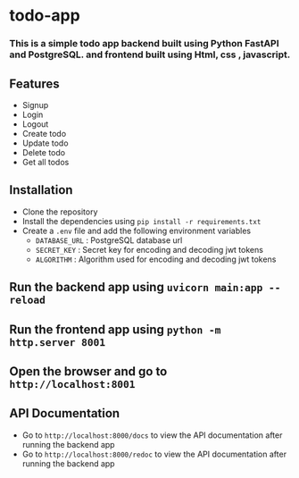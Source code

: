 # todo-app

### This is a simple todo app backend built using Python FastAPI and PostgreSQL. and frontend built using Html, css , javascript.

## Features
- Signup
- Login
- Logout
- Create todo
- Update todo
- Delete todo
- Get all todos
  
## Installation
- Clone the repository
- Install the dependencies using `pip install -r requirements.txt`
- Create a `.env` file and add the following environment variables
  - `DATABASE_URL` : PostgreSQL database url
  - `SECRET_KEY` : Secret key for encoding and decoding jwt tokens
  - `ALGORITHM` : Algorithm used for encoding and decoding jwt tokens

## Run the backend app using `uvicorn main:app --reload`
## Run the frontend app using `python -m http.server 8001`
## Open the browser and go to `http://localhost:8001`

## API Documentation
- Go to `http://localhost:8000/docs` to view the API documentation after running the backend app
- Go to `http://localhost:8000/redoc` to view the API documentation after running the backend app


